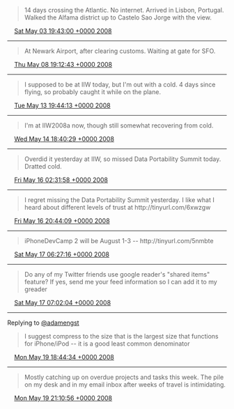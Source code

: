 > 14 days crossing the Atlantic\. No internet\. Arrived in Lisbon, Portugal\. Walked the Alfama district up to Castelo Sao Jorge with the view\.

<img src="../../media/tweet.ico" width="12" /> [Sat May 03 19:43:00 +0000 2008](https://twitter.com/ChristopherA/status/802773119)

----

> At Newark Airport, after clearing customs\. Waiting at gate for SFO\.

<img src="../../media/tweet.ico" width="12" /> [Thu May 08 19:12:43 +0000 2008](https://twitter.com/ChristopherA/status/806629248)

----

> I supposed to be at IIW today, but I'm out with a cold\. 4 days since flying, so probably caught it while on the plane\.

<img src="../../media/tweet.ico" width="12" /> [Tue May 13 19:44:13 +0000 2008](https://twitter.com/ChristopherA/status/810471153)

----

> I'm at IIW2008a now, though still somewhat recovering from cold\.

<img src="../../media/tweet.ico" width="12" /> [Wed May 14 18:40:29 +0000 2008](https://twitter.com/ChristopherA/status/811332309)

----

> Overdid it yesterday at IIW, so missed Data Portability Summit today\. Dratted cold\.

<img src="../../media/tweet.ico" width="12" /> [Fri May 16 02:31:58 +0000 2008](https://twitter.com/ChristopherA/status/812421093)

----

> I regret missing the Data Portability Summit yesterday\. I like what I heard about different levels of trust at http://tinyurl\.com/6xwzgw

<img src="../../media/tweet.ico" width="12" /> [Fri May 16 20:44:09 +0000 2008](https://twitter.com/ChristopherA/status/813086573)

----

> iPhoneDevCamp 2 will be August 1\-3 \-\- http://tinyurl\.com/5nmbte

<img src="../../media/tweet.ico" width="12" /> [Sat May 17 06:27:16 +0000 2008](https://twitter.com/ChristopherA/status/813382202)

----

> Do any of my Twitter friends use google reader's "shared items" feature? If yes, send me your feed information so I can add it to my greader

<img src="../../media/tweet.ico" width="12" /> [Sat May 17 07:02:04 +0000 2008](https://twitter.com/ChristopherA/status/813394364)

----

Replying to [@adamengst](https://twitter.com/adamengst/status/815160114)

> I suggest compress to the size that is the largest size that functions for iPhone/iPod \-\- it is a good least common denominator

<img src="../../media/tweet.ico" width="12" /> [Mon May 19 18:44:34 +0000 2008](https://twitter.com/ChristopherA/status/815161316)

----

> Mostly catching up on overdue projects and tasks this week\. The pile on my desk and in my email inbox after weeks of travel is intimidating\.

<img src="../../media/tweet.ico" width="12" /> [Mon May 19 21:10:56 +0000 2008](https://twitter.com/ChristopherA/status/815245751)